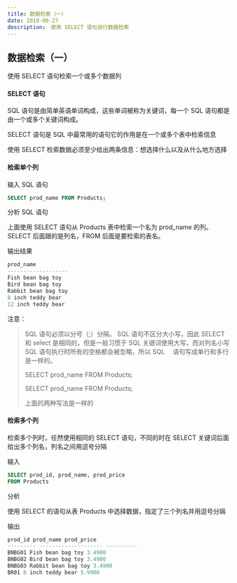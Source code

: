 ```yaml
---
title: 数据检索（一）
date: 2019-08-27
description:　使用 SELECT 语句进行数据检索
---
```


## 数据检索（一）



使用 SELECT 语句检索一个或多个数据列



#### SELECT 语句

SQL 语句是由简单英语单词构成，这些单词被称为关键词，每一个 SQL 语句都是由一个或多个关键词构成。

SELECT 语句是 SQL 中最常用的语句它的作用是在一个或多个表中检索信息

使用 SELECT 检索数据必须至少给出两条信息：想选择什么以及从什么地方选择




#### 检索单个列

输入 SQL 语句

```sql
SELECT prod_name FROM Products;
```

分析 SQL 语句

上面使用 SELECT 语句从 Products 表中检索一个名为 prod_name 的列。SELECT 后面跟的是列名，FROM 后面是要检索的表名。

输出结果

```sql
prod_name
-------------------
Fish bean bag toy
Bird bean bag toy
Rabbit bean bag toy
8 inch teddy bear
12 inch teddy bear
```

注意：

> SQL 语句必须以分号（;）分隔。
> SQL 语句不区分大小写，因此 SELECT 和 select 是相同的，但是一般习惯于 SQL 关键词使用大写，而对列名小写
> SQL 语句执行时所有的空格都会被忽略，所以 SQL 　语句写成单行和多行是一样的。
>
> SELECT prod_name FROM Products;
>
> SELECT
> prod_name
> FROM
> Products;
>
> 上面的两种写法是一样的



#### 检索多个列

检索多个列时，任然使用相同的 SELECT 语句，不同的时在 SELECT 关键词后面给出多个列名，列名之间用逗号分隔

输入

```sql
SELECT prod_id, prod_name, prod_price
FROM Products
```

分析

使用 SELECT 的语句从表 Products 中选择数据，指定了三个列名并用逗号分隔

输出

```sql
prod_id prod_name prod_price
--------- -------------------- ----------
BNBG01 Fish bean bag toy 3.4900
BNBG02 Bird bean bag toy 3.4900
BNBG03 Rabbit bean bag toy 3.4900
BR01 8 inch teddy bear 5.9900
```

